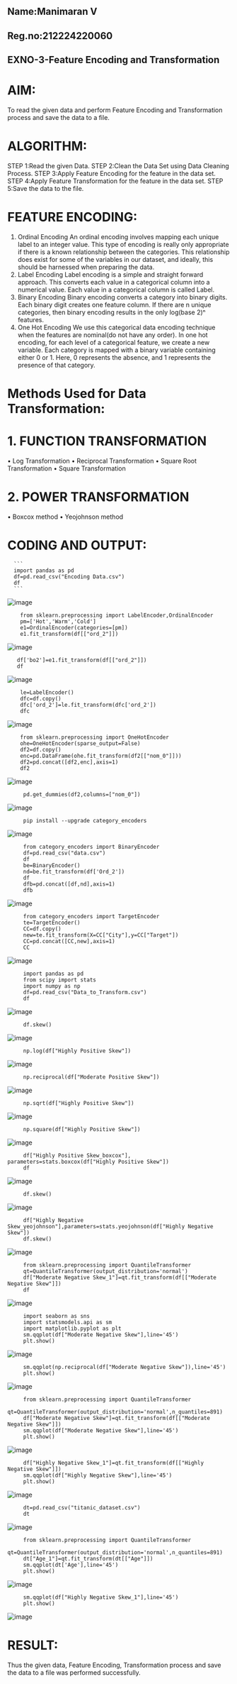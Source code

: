 ## Name:Manimaran V
## Reg.no:212224220060
## EXNO-3-Feature Encoding and Transformation

# AIM:
To read the given data and perform Feature Encoding and Transformation process and save the data to a file.

# ALGORITHM:
STEP 1:Read the given Data.
STEP 2:Clean the Data Set using Data Cleaning Process.
STEP 3:Apply Feature Encoding for the feature in the data set.
STEP 4:Apply Feature Transformation for the feature in the data set.
STEP 5:Save the data to the file.

# FEATURE ENCODING:
1. Ordinal Encoding
An ordinal encoding involves mapping each unique label to an integer value. This type of encoding is really only appropriate if there is a known relationship between the categories. This relationship does exist for some of the variables in our dataset, and ideally, this should be harnessed when preparing the data.
2. Label Encoding
Label encoding is a simple and straight forward approach. This converts each value in a categorical column into a numerical value. Each value in a categorical column is called Label.
3. Binary Encoding
Binary encoding converts a category into binary digits. Each binary digit creates one feature column. If there are n unique categories, then binary encoding results in the only log(base 2)ⁿ features.
4. One Hot Encoding
We use this categorical data encoding technique when the features are nominal(do not have any order). In one hot encoding, for each level of a categorical feature, we create a new variable. Each category is mapped with a binary variable containing either 0 or 1. Here, 0 represents the absence, and 1 represents the presence of that category.

# Methods Used for Data Transformation:
  # 1. FUNCTION TRANSFORMATION
• Log Transformation
• Reciprocal Transformation
• Square Root Transformation
• Square Transformation
  # 2. POWER TRANSFORMATION
• Boxcox method
• Yeojohnson method

# CODING AND OUTPUT:
      ```
      import pandas as pd
      df=pd.read_csv("Encoding Data.csv")
      df
      ```
  ![image](https://github.com/user-attachments/assets/d012aabc-3563-45ec-994e-82be0dde1221)
  ```
      from sklearn.preprocessing import LabelEncoder,OrdinalEncoder
      pm=['Hot','Warm','Cold']
      e1=OrdinalEncoder(categories=[pm])
      e1.fit_transform(df[["ord_2"]])
  ```
![image](https://github.com/user-attachments/assets/9488b366-f636-4109-993f-b8ac2cd306b7)
  ``` 
     df['bo2']=e1.fit_transform(df[["ord_2"]])
     df
  ```
![image](https://github.com/user-attachments/assets/384c38b4-ad7d-49bf-840d-00759637c3cc)
 ```
     le=LabelEncoder()
     dfc=df.copy()
     dfc['ord_2']=le.fit_transform(dfc['ord_2'])
     dfc
 ```
![image](https://github.com/user-attachments/assets/e37cde6e-2b27-4d24-87cf-e34ad067fd20)
 ```
     from sklearn.preprocessing import OneHotEncoder
     ohe=OneHotEncoder(sparse_output=False)
     df2=df.copy()
     enc=pd.DataFrame(ohe.fit_transform(df2[["nom_0"]]))
     df2=pd.concat([df2,enc],axis=1)
     df2
```
![image](https://github.com/user-attachments/assets/1f53d115-10db-4487-b81f-4d197a13dd4e)
```
     pd.get_dummies(df2,columns=["nom_0"])
```
![image](https://github.com/user-attachments/assets/5c44df34-bc94-47bd-8da6-039c904a2a1d)
```
     pip install --upgrade category_encoders
```
![image](https://github.com/user-attachments/assets/844dd393-5e27-4790-8338-3b283ec96724)
```
     from category_encoders import BinaryEncoder
     df=pd.read_csv("data.csv")
     df
     be=BinaryEncoder()
     nd=be.fit_transform(df['Ord_2'])
     df
     dfb=pd.concat([df,nd],axis=1)
     dfb
```
![image](https://github.com/user-attachments/assets/d8a68bb6-2f45-40cb-ae47-27581c17a438)
```
     from category_encoders import TargetEncoder
     te=TargetEncoder()
     CC=df.copy()
     new=te.fit_transform(X=CC["City"],y=CC["Target"])
     CC=pd.concat([CC,new],axis=1)
     CC
```
![image](https://github.com/user-attachments/assets/543e396b-29bd-4716-81ff-333b301751e0)
```
     import pandas as pd
     from scipy import stats
     import numpy as np
     df=pd.read_csv("Data_to_Transform.csv")
     df
```
![image](https://github.com/user-attachments/assets/ec979cba-573b-4900-bf03-01bb0c79781a)
```
     df.skew()
```
![image](https://github.com/user-attachments/assets/33a0b424-df5a-4bfb-84a0-4005c1c8e0d6)
```
     np.log(df["Highly Positive Skew"])
```
![image](https://github.com/user-attachments/assets/a9d7b53a-3346-48ca-9e29-d09763b20410)
```
     np.reciprocal(df["Moderate Positive Skew"])
```
![image](https://github.com/user-attachments/assets/0b9f2e54-c935-41c6-8cab-f88b9c9cf957)
```
     np.sqrt(df["Highly Positive Skew"])
```
![image](https://github.com/user-attachments/assets/7d607107-eb77-4b0e-822f-154156933ff8)
```
     np.square(df["Highly Positive Skew"])
```
![image](https://github.com/user-attachments/assets/3309ea8f-eee8-453e-9598-28d08a1ac525)
```
     df["Highly Positive Skew_boxcox"], parameters=stats.boxcox(df["Highly Positive Skew"])
     df
```
![image](https://github.com/user-attachments/assets/b9390829-72f4-4d76-8025-65f5465f4865)
```
     df.skew()
```
![image](https://github.com/user-attachments/assets/d8936f8a-2543-4f53-ac4e-b95528a41349)
```
     df["Highly Negative Skew_yeojohnson"],parameters=stats.yeojohnson(df["Highly Negative Skew"])
     df.skew()
```
![image](https://github.com/user-attachments/assets/0cdb95ba-ab21-4403-a5c7-82d0953d186c)
```
     from sklearn.preprocessing import QuantileTransformer
     qt=QuantileTransformer(output_distribution='normal')
     df["Moderate Negative Skew_1"]=qt.fit_transform(df[["Moderate Negative Skew"]])
     df
```
![image](https://github.com/user-attachments/assets/dda78aea-6234-4205-91cd-cd62670eb70b)
```
     import seaborn as sns
     import statsmodels.api as sm
     import matplotlib.pyplot as plt
     sm.qqplot(df["Moderate Negative Skew"],line='45')
     plt.show()
```
![image](https://github.com/user-attachments/assets/0edf21eb-118c-4f41-b929-bab2d4faf88b)
```
     sm.qqplot(np.reciprocal(df["Moderate Negative Skew"]),line='45')
     plt.show()
```
![image](https://github.com/user-attachments/assets/cde4131f-8cf0-4212-a718-8fd7a7ba366a)
```
     from sklearn.preprocessing import QuantileTransformer
     qt=QuantileTransformer(output_distribution='normal',n_quantiles=891)
     df["Moderate Negative Skew"]=qt.fit_transform(df[["Moderate Negative Skew"]])
     sm.qqplot(df["Moderate Negative Skew"],line='45')
     plt.show()
```
![image](https://github.com/user-attachments/assets/fae8bbcb-f85b-480f-981d-899fe6f3660b)
```
     df["Highly Negative Skew_1"]=qt.fit_transform(df[["Highly Negative Skew"]])
     sm.qqplot(df["Highly Negative Skew"],line='45')
     plt.show()
```
![image](https://github.com/user-attachments/assets/28de6c58-93c7-4347-a60b-a0da7a52c0e6)
```
     dt=pd.read_csv("titanic_dataset.csv")
     dt
```
![image](https://github.com/user-attachments/assets/c3ff7935-adeb-408c-8c90-4f55b672556c)
```
     from sklearn.preprocessing import QuantileTransformer
     qt=QuantileTransformer(output_distribution='normal',n_quantiles=891)
     dt["Age_1"]=qt.fit_transform(dt[["Age"]])
     sm.qqplot(dt['Age'],line='45') 
     plt.show()
```
![image](https://github.com/user-attachments/assets/bb4e4bf8-c7a8-40e9-a236-f1e20029d50a)
```
     sm.qqplot(df["Highly Negative Skew_1"],line='45')
     plt.show()
```
![image](https://github.com/user-attachments/assets/e6c0a1f4-c299-424b-9e61-c8146594fca4)

# RESULT:
  Thus the given data, Feature Encoding, Transformation process and save the data to a file
was performed successfully.

       
